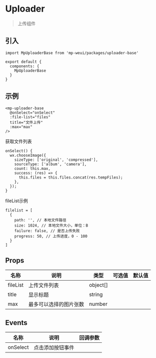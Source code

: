 # Uploader

> 上传组件

## 引入

    import MpUploaderBase from 'mp-weui/packages/uploader-base'

    export default {
      components: {
        MpUploaderBase
      }
    }

## 示例

    <mp-uploader-base
      @onSelect="onSelect"
      :file-list="files"
      title="文件上传"
      :max="max"
    />

获取文件列表

    onSelect() {
      wx.chooseImage({
        sizeType: ['original', 'compressed'],
        sourceType: ['album', 'camera'],
        count: this.max,
        success: (res) => {
          this.files = this.files.concat(res.tempFiles);
        },
      });
    }

fileList示例

    filelist = [
      {
        path: '', // 本地文件路径
        size: 1024, // 本地文件大小，单位：B
        failure: false, // 是否上传失败
        progress: 50, // 上传进度，0 - 100
      }
    ]

## Props

名称 | 说明 | 类型 | 可选值 | 默认值
-- | -- | -- | -- | --
fileList | 上传文件列表 | object[] |  |
title | 显示标题 | string |  |
max | 最多可以选择的图片张数 | number |  |

## Events

名称 | 说明 | 回调参数
-- | -- | -- |
onSelect | 点击添加按钮事件 |
